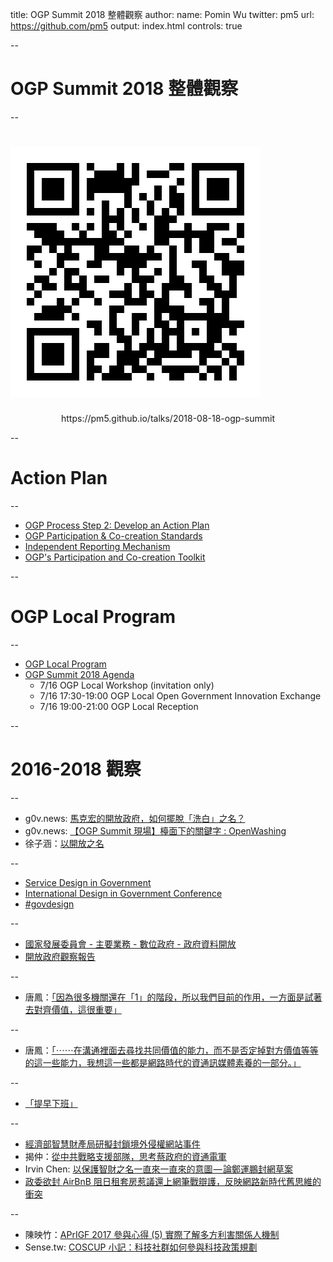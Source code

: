 title: OGP Summit 2018 整體觀察
author:
  name: Pomin Wu
  twitter: pm5
  url: https://github.com/pm5
output: index.html
controls: true

--

# OGP Summit 2018 整體觀察

--

# ![](./qrcode.svg)

<div style="text-align: center">
https://pm5.github.io/talks/2018-08-18-ogp-summit
</div>

--

# Action Plan

--

* [OGP Process Step 2: Develop an Action Plan](https://www.opengovpartnership.org/resources/ogp-process-step-2-develop-action-plan)
* [OGP Participation & Co-creation Standards](https://www.opengovpartnership.org/ogp-participation-co-creation-standards)
* [Independent Reporting Mechanism](https://www.opengovpartnership.org/about/independent-reporting-mechanism)
* [OGP's Participation and Co-creation Toolkit](https://www.opengovpartnership.org/stories/ogps-participation-and-co-creation-toolkit-usual-suspects-business-usual)

--

# OGP Local Program

--

* [OGP Local Program](https://www.opengovpartnership.org/local)
* [OGP Summit 2018 Agenda](https://ogpsummit.org/agenda)
  - 7/16 OGP Local Workshop (invitation only)
  - 7/16 17:30-19:00 OGP Local Open Government Innovation Exchange
  - 7/16 19:00-21:00 OGP Local Reception

--

# 2016-2018 觀察

--

* g0v.news: [馬克宏的開放政府，如何擺脫「洗白」之名？](https://g0v.news/%E9%A6%AC%E5%85%8B%E5%AE%8F%E7%9A%84%E9%96%8B%E6%94%BE%E6%94%BF%E5%BA%9C-%E5%A6%82%E4%BD%95%E6%93%BA%E8%84%AB-%E6%B4%97%E7%99%BD-%E4%B9%8B%E5%90%8D-331756627f5d)
* g0v.news: [【OGP Summit 現場】檯面下的關鍵字 : OpenWashing](https://g0v.news/ogp-summit-%E7%8F%BE%E5%A0%B4-%E6%AA%AF%E9%9D%A2%E4%B8%8B%E7%9A%84%E9%97%9C%E9%8D%B5%E5%AD%97-open-washing-aea370c68bb3)
* 徐子涵：[以開放之名](https://blog.schee.info/2014/12/22/in-name-of-open/)

--

* [Service Design in Government](http://govservicedesign.net/)
* [International Design in Government Conference](http://international.gov-design.com/)
* [#govdesign](https://twitter.com/hashtag/govdesign)


--

* [國家發展委員會 - 主要業務 - 數位政府 - 政府資料開放](https://www.ndc.gov.tw/Content_List.aspx?n=9B973A5871579AC7)
* [開放政府觀察報告](https://opengovreport.ocf.tw/)

--

* 唐鳳：[「因為很多機關還在「1」的階段，所以我們目前的作用，一方面是試著去對齊價值，這很重要」](https://sayit.archive.tw/2017-05-11-%E5%90%B3%E6%80%A1%E8%BE%B2%E4%BE%86%E8%A8%AA#s57741)

--

* 唐鳳：[「⋯⋯在溝通裡面去尋找共同價值的能力，而不是否定掉對方價值等等的這一些能力，我想這一些都是網路時代的資通訊媒體素養的一部分。」](https://sayit.archive.tw/2018-07-26-%E5%A4%A9%E4%B8%8B%E6%96%87%E5%8C%96%E4%BE%86%E8%A8%AA#s200746)

--

* [「提早下班」](https://sayit.archive.tw/search/?q=%E6%8F%90%E6%97%A9%E4%B8%8B%E7%8F%AD)

--

* [經濟部智慧財產局研擬封鎖境外侵權網站事件](https://zh.wikipedia.org/zh-tw/%E7%B6%93%E6%BF%9F%E9%83%A8%E6%99%BA%E6%85%A7%E8%B2%A1%E7%94%A2%E5%B1%80%E7%A0%94%E6%93%AC%E5%B0%81%E9%8E%96%E5%A2%83%E5%A4%96%E4%BE%B5%E6%AC%8A%E7%B6%B2%E7%AB%99%E4%BA%8B%E4%BB%B6)
* 揭仲：[從中共戰略支援部隊，思考蔡政府的資通電軍](https://theinitium.com/article/20160705-opinion-jiezhong-informationandcommunicationsecurity/)
* Irvin Chen: [以保護智財之名一直來一直來的意圖 — 論鄭運鵬封網草案](https://medium.com/@irvinfly/%E4%BB%A5%E4%BF%9D%E8%AD%B7%E6%99%BA%E8%B2%A1%E4%B9%8B%E5%90%8D%E4%B8%80%E7%9B%B4%E4%BE%86%E4%B8%80%E7%9B%B4%E4%BE%86%E7%9A%84%E6%84%8F%E5%9C%96-%E8%AB%96%E9%84%AD%E9%81%8B%E9%B5%AC%E5%B0%81%E7%B6%B2%E8%8D%89%E6%A1%88-3261e96a2917)
* [政委欲封 AirBnB 阻日租套房惹議還上網筆戰辯護，反映網路新時代舊思維的衝突](http://technews.tw/2018/08/03/minister-without-portfolio-want-to-ban-access-to-airbnb-to-stop-day-rent-studio-and-he-also-fight-online/)

--

* 陳映竹：[APrIGF 2017 參與心得 (5) 實際了解多方利害關係人機制](https://medium.com/@yinchuchen/aprigf-multistakeholder-7ff8ce33848)
* Sense.tw: [COSCUP 小記：科技社群如何參與科技政策規劃](https://blog.sense.tw/2018/08/community-tech-policy-coscup/)

